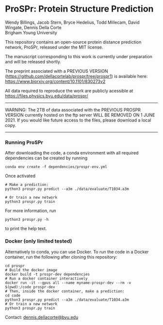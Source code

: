 # ProSPr: Protein Structure Prediction
Wendy Billings, Jacob Stern, Bryce Hedelius, Todd Millecam, David Wingate, Dennis Della Corte   
Brigham Young University     

This repository contains an open-source protein distance prediction network, ProSPr, released under the MIT license.

The manuscript corresponding to this work is currently under preparation and will be released shortly.

The preprint associated with a PREVIOUS VERSION (https://github.com/dellacortelab/prospr/tree/prospr1) is available here: https://www.biorxiv.org/content/10.1101/830273v2  

All data required to reproduce the work are publicly acessible at https://files.physics.byu.edu/data/prospr/

*************************************
WARNING: The 2TB of data associated with the PREVIOUS PROSPR VERSION currently hosted on the ftp server WILL BE REMOVED ON 1 JUNE 2021. If you would like future access to the files, please download a local copy.
*************************************

### Running ProSPr

After downloading the code, a conda environment with all required dependencies can be created by running    
```
conda env create -f dependencies/prospr-env.yml
```   
Once activated
```
# Make a prediction:
python3 prospr.py predict --a3m ./data/evaluate/T1034.a3m

# Or train a new network
python3 prospr.py train

```
For more information, run    
```
python3 prospr.py -h
```
to print the help text.   


### Docker (only limited tested)
Alternatively to conda, you can use Docker. To run the code in a Docker container, run the following after cloning this repository:
```
cd prospr
# Build the docker image
docker build -t prospr-dev dependencies
# Run a docker container interactively
docker run -it --gpus all --name myname-prospr-dev --rm -v $(pwd):/code prospr-dev
# Then, inside the docker container, make a prediction:
cd code
python3 prospr.py predict --a3m ./data/evaluate/T1034.a3m
# Or train a new network
python3 prospr.py train
```

Contact: dennis.dellacorte@byu.edu
